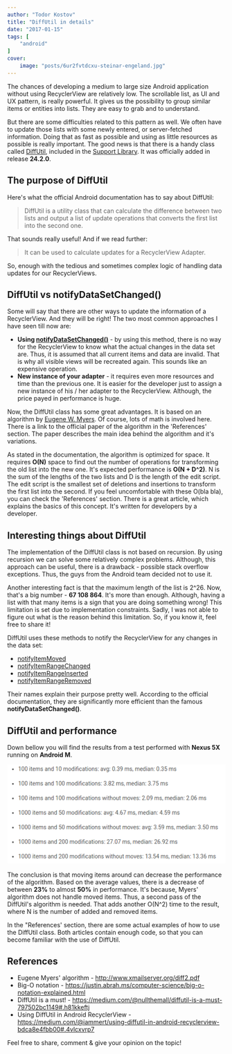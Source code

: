 ```yaml
---
author: "Todor Kostov"
title: "DiffUtil in details"
date: "2017-01-15"
tags: [
    "android"
]
cover:
    image: "posts/6ur2fvtdcxu-steinar-engeland.jpg"
---
```


The chances of developing a medium to large size Android application without using RecyclerView are relatively low. The scrollable list, as UI and UX pattern, is really powerful. It gives us the possibility to group similar items or entities into lists. They are easy to grab and to understand.

But there are some difficulties related to this pattern as well. We often have to update those lists with some newly entered, or server-fetched information. Doing that as fast as possible and using as little resources as possible is really important. The good news is that there is a handy class called [DiffUtil](https://developer.android.com/reference/android/support/v7/util/DiffUtil.html), included in the [Support Library](https://developer.android.com/topic/libraries/support-library/index.html). It was officially added in release **24.2.0**.

## The purpose of DiffUtil

Here's what the official Android documentation has to say about DiffUtil:

> DiffUtil is a utility class that can calculate the difference between two lists and output a list of update operations that converts the first list into the second one.

That sounds really useful! And if we read further:

> It can be used to calculate updates for a RecyclerView Adapter.


So, enough with the tedious and sometimes complex logic of handling data updates for our RecyclerViews.

## DiffUtil vs notifyDataSetChanged()

Some will say that there are other ways to update the information of a RecyclerView. And they will be right! The two most common approaches I have seen till now are:
* **Using [notifyDataSetChanged()](https://developer.android.com/reference/android/support/v7/widget/RecyclerView.Adapter.html#notifyDataSetChanged())** - by using this method, there is no way for the RecyclerView to know what the actual changes in the data set are. Thus, it is assumed that all current items and data are invalid. That is why all visible views will be recreated again. This sounds like an expensive operation.
* **New instance of your adapter** - it requires even more resources and time than the previous one. It is easier for the developer just to assign a new instance of his / her adapter to the RecyclerView. Although, the price payed in performance is huge.

Now, the DiffUtil class has some great advantages. It is based on an algorithm by [Eugene W. Myers](https://en.wikipedia.org/wiki/Eugene_Myers). Of course, lots of math is involved here. There is a link to the official paper of the algorithm in the 'References' section. The paper describes the main idea behind the algorithm and it's variations.

As stated in the documentation, the algorithm is optimized for space. It requires **O(N)** space to find out the number of operations for transforming the old list into the new one. It's expected performance is **O(N + D^2)**. N is the sum of the lengths of the two lists and D is the length of the edit script. The edit script is the smallest set of deletions and insertions to transform the first list into the second. If you feel uncomfortable with these O(bla bla), you can check the 'References' section. There is a great article, which explains the basics of this concept. It's written for developers by a developer.

## Interesting things about DiffUtil

The implementation of the DiffUtil class is not based on recursion. By using recursion we can solve some relatively complex problems. Although, this approach can be useful, there is a drawback - possible stack overflow exceptions. Thus, the guys from the Android team decided not to use it.

Another interesting fact is that the maximum length of the list is 2^26. Now, that's a big number - **67 108 864**. It's more than enough. Although, having a list with that many items is a sign that you are doing something wrong! This limitation is set due to implementation constraints. Sadly, I was not able to figure out what is the reason behind this limitation. So, if you know it, feel free to share it!

DiffUtil uses these methods to notify the RecyclerView for any changes in the data set:
* [notifyItemMoved](https://developer.android.com/reference/android/support/v7/widget/RecyclerView.Adapter.html#notifyItemMoved(int,int))
* [notifyItemRangeChanged](https://developer.android.com/reference/android/support/v7/widget/RecyclerView.Adapter.html#notifyItemRangeChanged(int,int))
* [notifyItemRangeInserted](https://developer.android.com/reference/android/support/v7/widget/RecyclerView.Adapter.html#notifyItemRangeInserted(int,int))
* [notifyItemRangeRemoved](https://developer.android.com/reference/android/support/v7/widget/RecyclerView.Adapter.html#notifyItemRangeRemoved(int,int))

Their names explain their purpose pretty well. According to the official documentation, they are significantly more efficient than the famous **notifyDataSetChanged()**.

## DiffUtil and performance

Down bellow you will find the results from a test performed with **Nexus 5X** running on **Android M**.

![](/screenshot-from-2017-01-15-21-29-26.png)

The conclusion is that moving items around can decrease the performance of the algorithm. Based on the average values, there is a decrease of between **23%** to almost **50%** in performance. It's because, Myers' algorithm does not handle moved items. Thus, a second pass of the DiffUtil's algorithm is needed. That adds another O(N^2) time to the result, where N is the number of added and removed items.

In the "References' section, there are some actual examples of how to use the DiffUtil class. Both articles contain enough code, so that you can become familiar with the use of DiffUtil.

## References

* Eugene Myers' algorithm - http://www.xmailserver.org/diff2.pdf
* Big-O notation - https://justin.abrah.ms/computer-science/big-o-notation-explained.html
* DiffUtil is a must! - https://medium.com/@nullthemall/diffutil-is-a-must-797502bc1149#.h81kkeftj
* Using DiffUtil in Android RecyclerView - https://medium.com/@iammert/using-diffutil-in-android-recyclerview-bdca8e4fbb00#.4vlcxvrp7

Feel free to share, comment & give your opinion on the topic!